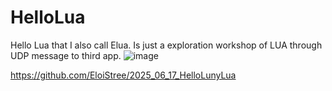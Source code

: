 # HelloLua
Hello Lua that I also call Elua. Is just a exploration workshop of LUA through UDP message to third app.
![image](https://github.com/user-attachments/assets/bab92b57-41c5-41bf-ba49-24e585a6544d)


https://github.com/EloiStree/2025_06_17_HelloLunyLua

